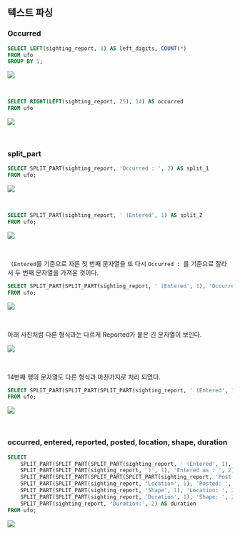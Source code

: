 ## 텍스트 파싱
### Occurred
```sql
SELECT LEFT(sighting_report, 8) AS left_digits, COUNT(*)
FROM ufo
GROUP BY 1;
```
![](https://velog.velcdn.com/images/ddoddo/post/4013444c-a31d-47ba-84b4-6fa1086e4da2/image.png)

<br>

```sql
SELECT RIGHT(LEFT(sighting_report, 25), 14) AS occurred
FROM ufo
```
![](https://velog.velcdn.com/images/ddoddo/post/dc60f64e-fc80-45b5-a290-5295dc14eb06/image.png)
 
<br>

### split_part
```sql
SELECT SPLIT_PART(sighting_report, 'Occurred : ', 2) AS split_1
FROM ufo;
```
![](https://velog.velcdn.com/images/ddoddo/post/a5cefd7f-2a1b-4f52-b37f-21a3435baf24/image.png)

<br>

```sql
SELECT SPLIT_PART(sighting_report, ' (Entered', 1) AS split_2
FROM ufo;
```
![](https://velog.velcdn.com/images/ddoddo/post/3b61e795-0c14-4200-b314-4be859ca10a3/image.png)

<br>

` (Entered`를 기준으로 자른 첫 번째 문자열을 또 다시 `Occurred : `를 기준으로 잘라서 두 번째 문자열을 가져온 것이다.
```sql
SELECT SPLIT_PART(SPLIT_PART(sighting_report, ' (Entered', 1), 'Occurred : ', 2) AS occurred
FROM ufo;
```
![](https://velog.velcdn.com/images/ddoddo/post/502fdcd2-83a3-49d2-860d-768d71cf039b/image.png)

<br>

아래 사진처럼 다른 형식과는 다르게 Reported가 붙은 긴 문자열이 보인다. 

![](https://velog.velcdn.com/images/ddoddo/post/423b21f4-5b0f-428f-a61f-b2d1678667aa/image.png)

<br>

14번째 행의 문자열도 다른 형식과 마찬가지로 처리 되었다.
```sql
SELECT SPLIT_PART(SPLIT_PART(SPLIT_PART(sighting_report, ' (Entered', 1), 'Occurred : ', 2), 'Reported', 1) AS occurred
FROM ufo;
```
![](https://velog.velcdn.com/images/ddoddo/post/2728ca31-0249-470a-802b-dd5878e55659/image.png)

<br>

### occurred, entered, reported, posted, location, shape, duration
```sql
SELECT
	SPLIT_PART(SPLIT_PART(SPLIT_PART(sighting_report, ' (Entered', 1), 'Occurred : ', 2), 'Reported', 1) AS occurred,
	SPLIT_PART(SPLIT_PART(sighting_report, ')', 1), 'Entered as : ', 2) AS entered_as,
	SPLIT_PART(SPLIT_PART(SPLIT_PART(SPLIT_PART(sighting_report, 'Post', 1), 'Reported: ', 2), 'AM', 1), 'PM', 1) AS reported,
	SPLIT_PART(SPLIT_PART(sighting_report, 'Location', 1), 'Posted: ', 2) AS posted,
	SPLIT_PART(SPLIT_PART(sighting_report, 'Shape', 1), 'Location: ', 2) AS location,
	SPLIT_PART(SPLIT_PART(sighting_report, 'Duration', 1), 'Shape: ', 2) AS shape,
	SPLIT_PART(sighting_report, 'Duration:', 2) AS duration
FROM ufo;
```
![](https://velog.velcdn.com/images/ddoddo/post/722f3188-fe35-42af-b89f-ec90d9d7f724/image.png)

